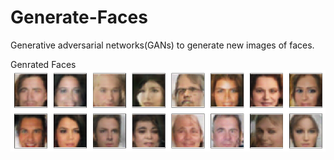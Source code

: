 # Generate-Faces
Generative adversarial networks(GANs) to generate new images of faces.

Genrated Faces
![Genrated Faces](https://github.com/manisaiprasad/Generate-Faces/blob/master/assets/out.png)